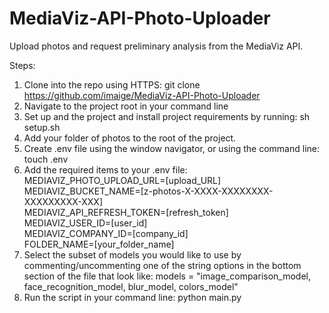# MediaViz-API-Photo-Uploader
Upload photos and request preliminary analysis from the MediaViz API.

Steps:
1. Clone into the repo using HTTPS: git clone https://github.com/imaige/MediaViz-API-Photo-Uploader
2. Navigate to the project root in your command line
3. Set up and the project and install project requirements by running: sh setup.sh
4. Add your folder of photos to the root of the project.
5. Create .env file using the window navigator, or using the command line: touch .env
6. Add the required items to your .env file: \
    MEDIAVIZ_PHOTO_UPLOAD_URL=[upload_URL] \
    MEDIAVIZ_BUCKET_NAME=[z-photos-X-XXXX-XXXXXXXX-XXXXXXXXX-XXX] \
    MEDIAVIZ_API_REFRESH_TOKEN=[refresh_token] \
    MEDIAVIZ_USER_ID=[user_id] \
    MEDIAVIZ_COMPANY_ID=[company_id] \
    FOLDER_NAME=[your_folder_name] 
7. Select the subset of models you would like to use by commenting/uncommenting one of the string options in the bottom section of the file that look like: models = "image_comparison_model, face_recognition_model, blur_model, colors_model"
8. Run the script in your command line: python main.py
